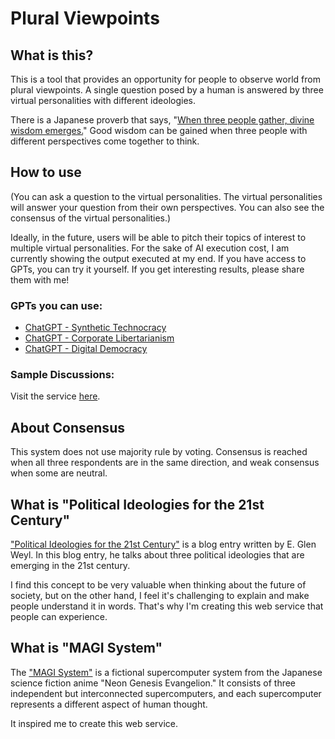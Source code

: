 # Plural Viewpoints

## What is this?
This is a tool that provides an opportunity for people to observe
world from plural viewpoints. A single question posed by a human is
answered by three virtual personalities with different ideologies.

There is a Japanese proverb that says, "[When three people gather, divine wisdom emerges.](https://scrapbox.io/nishio-en/When_three_people_gather,_devine_wisdom_emerges)"
Good wisdom can be gained when three people with different
perspectives come together to think.

## How to use
(You can ask a question to the virtual personalities. The virtual
personalities will answer your question from their own perspectives.
You can also see the consensus of the virtual personalities.)

Ideally, in the future, users will be able to pitch their topics of
interest to multiple virtual personalities. For the sake of AI
execution cost, I am currently showing the output executed at my end.
If you have access to GPTs, you can try it yourself. If you get
interesting results, please share them with me!

### GPTs you can use:
- [ChatGPT - Synthetic Technocracy](https://chat.openai.com/g/g-UOUeqC8dJ-synthetic-technocracy)
- [ChatGPT - Corporate Libertarianism](https://chat.openai.com/g/g-8jVsJ1tcW-corporate-libertarianism)
- [ChatGPT - Digital Democracy](https://chat.openai.com/g/g-lRzyfvWfZ-digital-democracy)

### Sample Discussions:

Visit the service [here](https://magi-nishio.vercel.app/).

## About Consensus
This system does not use majority rule by voting. Consensus is reached
when all three respondents are in the same direction, and weak
consensus when some are neutral.

## What is "Political Ideologies for the 21st Century"
["Political Ideologies for the 21st Century"](https://www.radicalxchange.org/media/blog/political-ideologies-for-the-21st-century/)
is a blog entry written by E. Glen Weyl. In this blog entry, he
talks about three political ideologies that are emerging in the 21st
century.

I find this concept to be very valuable when thinking about the future
of society, but on the other hand, I feel it's challenging to
explain and make people understand it in words. That's why
I'm creating this web service that people can experience.

## What is "MAGI System"
The ["MAGI System"](https://scrapbox.io/nishio-en/MAGI_System)
is a fictional supercomputer system from the Japanese science
fiction anime "Neon Genesis Evangelion." It consists of
three independent but interconnected supercomputers, and each
supercomputer represents a different aspect of human thought.

It inspired me to create this web service.

